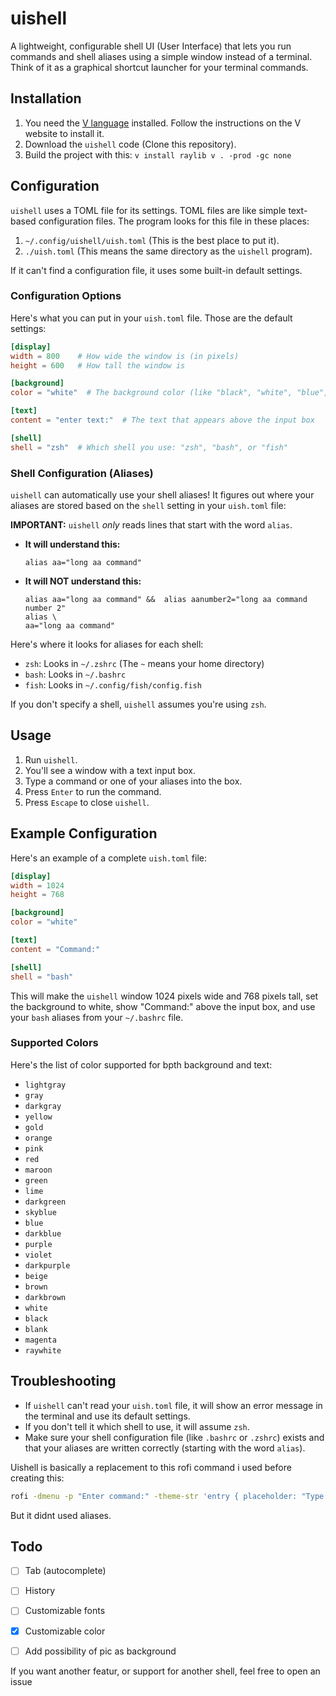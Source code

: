 # uishell

A lightweight, configurable shell UI (User Interface) that lets you run commands and shell aliases using a simple window instead of a terminal.  Think of it as a graphical shortcut launcher for your terminal commands.

## Installation

1.  You need the [V language](https://github.com/vlang/v) installed.  Follow the instructions on the V website to install it.
2.  Download the `uishell` code (Clone this repository).
3.  Build the project  with this:
`
v install raylib
v . -prod -gc none
`

## Configuration

`uishell` uses a TOML file for its settings.  TOML files are like simple text-based configuration files.  The program looks for this file in these places:

1.  `~/.config/uishell/uish.toml` (This is the best place to put it).
2.  `./uish.toml` (This means the same directory as the `uishell` program).

If it can't find a configuration file, it uses some built-in default settings.

### Configuration Options

Here's what you can put in your `uish.toml` file. Those are the default settings:

```toml
[display]
width = 800    # How wide the window is (in pixels)
height = 600   # How tall the window is

[background]
color = "white"  # The background color (like "black", "white", "blue", etc.)

[text]
content = "enter text:"  # The text that appears above the input box

[shell]
shell = "zsh"  # Which shell you use: "zsh", "bash", or "fish"
```

### Shell Configuration (Aliases)

`uishell` can automatically use your shell aliases!  It figures out where your aliases are stored based on the `shell` setting in your `uish.toml` file:

**IMPORTANT:**  `uishell` *only* reads lines that start with the word `alias`.

*   **It will understand this:**
    ```
    alias aa="long aa command"
    ```

*   **It will NOT understand this:**
    ```
    alias aa="long aa command" &&  alias aanumber2="long aa command number 2"
    alias \
    aa="long aa command"
    ```


Here's where it looks for aliases for each shell:

*   `zsh`:  Looks in `~/.zshrc` (The `~` means your home directory)
*   `bash`: Looks in `~/.bashrc`
*   `fish`: Looks in `~/.config/fish/config.fish`

If you don't specify a shell, `uishell` assumes you're using `zsh`.

## Usage

1.  Run `uishell`.
2.  You'll see a window with a text input box.
3.  Type a command or one of your aliases into the box.
4.  Press `Enter` to run the command.
5.  Press `Escape` to close `uishell`.


## Example Configuration

Here's an example of a complete `uish.toml` file:

```toml
[display]
width = 1024
height = 768

[background]
color = "white"

[text]
content = "Command:"

[shell]
shell = "bash"
```

This will make the `uishell` window 1024 pixels wide and 768 pixels tall, set the background to white, show "Command:" above the input box, and use your `bash` aliases from your `~/.bashrc` file.
### Supported Colors

Here's the list of color supported for bpth background and text:

*   `lightgray`
*   `gray`
*   `darkgray`
*   `yellow`
*   `gold`
*   `orange`
*   `pink`
*   `red`
*   `maroon`
*   `green`
*   `lime`
*   `darkgreen`
*   `skyblue`
*   `blue`
*   `darkblue`
*   `purple`
*   `violet`
*   `darkpurple`
*   `beige`
*   `brown`
*   `darkbrown`
*   `white`
*   `black`
*   `blank`
*   `magenta`
*   `raywhite`

## Troubleshooting

*   If `uishell` can't read your `uish.toml` file, it will show an error message in the terminal and use its default settings.
*   If you don't tell it which shell to use, it will assume `zsh`.
*   Make sure your shell configuration file (like `.bashrc` or `.zshrc`) exists and that your aliases are written correctly (starting with the word `alias`).

Uishell is basically a replacement to this rofi command i used before creating this:
```sh
rofi -dmenu -p "Enter command:" -theme-str 'entry { placeholder: "Type command here..."; }' | zsh
```
But it didnt used aliases.

## Todo

- [ ] Tab (autocomplete)
- [ ] History
- [ ] Customizable fonts
- [x] Customizable color
- [ ] Add possibility of pic as background



If you want another featur, or support for another shell, feel free to open an issue
